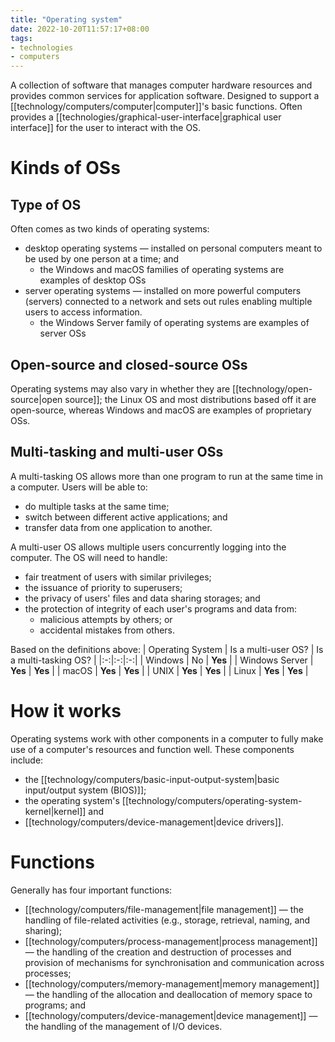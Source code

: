 ```yaml
---
title: "Operating system"
date: 2022-10-20T11:57:17+08:00
tags:
- technologies
- computers
---
```


A collection of software that manages computer hardware resources and provides common services for application software. Designed to support a [[technology/computers/computer|computer]]'s basic functions. Often provides a [[technologies/graphical-user-interface|graphical user interface]] for the user to interact with the OS.

# Kinds of OSs

## Type of OS
Often comes as two kinds of operating systems:
- desktop operating systems — installed on personal computers meant to be used by one person at a time; and
	- the Windows and macOS families of operating systems are examples of desktop OSs
- server operating systems — installed on more powerful computers (servers) connected to a network and sets out rules enabling multiple users to access information.
	- the Windows Server family of operating systems are examples of server OSs

## Open-source and closed-source OSs
Operating systems may also vary in whether they are [[technology/open-source|open source]]; the Linux OS and most distributions based off it are open-source, whereas Windows and macOS are examples of proprietary OSs.

## Multi-tasking and multi-user OSs
A multi-tasking OS allows more than one program to run at the same time in a computer. Users will be able to:
- do multiple tasks at the same time;
- switch between different active applications; and
- transfer data from one application to another.

A multi-user OS allows multiple users concurrently logging into the computer. The OS will need to handle:
- fair treatment of users with similar privileges;
- the issuance of priority to superusers;
- the privacy of users' files and data sharing storages; and
- the protection of integrity of each user's programs and data from:
	- malicious attempts by others; or
	- accidental mistakes from others.

Based on the definitions above:
| Operating System | Is a multi-user OS? | Is a multi-tasking OS? |
|:-:|:-:|:-:|
| Windows | No | **Yes** |
| Windows Server | **Yes** | **Yes** |
| macOS | **Yes** | **Yes** |
| UNIX | **Yes** | **Yes** |
| Linux | **Yes** | **Yes** |

# How it works

Operating systems work with other components in a computer to fully make use of a computer's resources and function well. These components include:
- the [[technology/computers/basic-input-output-system|basic input/output system (BIOS)]];
- the operating system's [[technology/computers/operating-system-kernel|kernel]] and
- [[technology/computers/device-management|device drivers]].

# Functions

Generally has four important functions:

- [[technology/computers/file-management|file management]] — the handling of file-related activities (e.g., storage, retrieval, naming, and sharing);
- [[technology/computers/process-management|process management]] — the handling of the creation and destruction of processes and provision of mechanisms for synchronisation and communication across processes;
- [[technology/computers/memory-management|memory management]] — the handling of the allocation and deallocation of memory space to programs; and
- [[technology/computers/device-management|device management]] — the handling of the management of I/O devices.